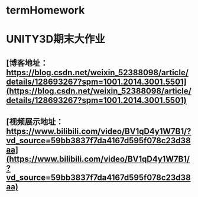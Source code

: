 # termHomework
# UNITY3D期末大作业

## [博客地址：https://blog.csdn.net/weixin_52388098/article/details/128693267?spm=1001.2014.3001.5501](https://blog.csdn.net/weixin_52388098/article/details/128693267?spm=1001.2014.3001.5501)
## [视频展示地址： https://www.bilibili.com/video/BV1qD4y1W7B1/?vd_source=59bb3837f7da4167d595f078c23d38aa](https://www.bilibili.com/video/BV1qD4y1W7B1/?vd_source=59bb3837f7da4167d595f078c23d38aa)
